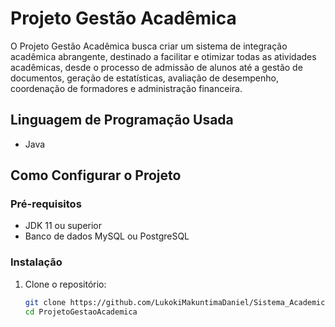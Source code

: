 # Projeto Gestão Acadêmica

O Projeto Gestão Acadêmica busca criar um sistema de integração acadêmica abrangente, destinado a facilitar e otimizar todas as atividades acadêmicas, desde o processo de admissão de alunos até a gestão de documentos, geração de estatísticas, avaliação de desempenho, coordenação de formadores e administração financeira.

## Linguagem de Programação Usada
- Java

## Como Configurar o Projeto

### Pré-requisitos
- JDK 11 ou superior
- Banco de dados MySQL ou PostgreSQL

### Instalação
1. Clone o repositório:
   ```bash
   git clone https://github.com/LukokiMakuntimaDaniel/Sistema_Academico_Console_Java.git
   cd ProjetoGestaoAcademica
